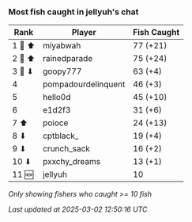 ### Most fish caught in jellyuh's chat
| Rank | Player | Fish Caught |
|------|--------|-----------|
| 1 🥇 ⬆ | miyabwah  | 77 (+21) |
| 2 🥈 ⬆ | rainedparade  | 75 (+24) |
| 3 🥉 ⬇ | goopy777  | 63 (+4) |
| 4  | pompadourdelinquent  | 46 (+3) |
| 5  | hello0d  | 45 (+10) |
| 6  | e1d2f3  | 31 (+6) |
| 7 ⬆ | poioce  | 24 (+13) |
| 8 ⬇ | cptblack_  | 19 (+4) |
| 9 ⬇ | crunch_sack  | 16 (+2) |
| 10 ⬇ | pxxchy_dreams  | 13 (+1) |
| 11 🆕 | jellyuh  | 10 |

_Only showing fishers who caught >= 10 fish_

_Last updated at 2025-03-02 12:50:16 UTC_